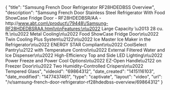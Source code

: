 {
    "title": "Samsung French Door Refrigerator RF28HDEDBSS Overview",
    "description": "Samsung French Door Stainless Steel Refrigerator With Food ShowCase Fridge Door  - RF28HDEDBSR\/AA - http:\/\/www.abt.com\/product\/79448\/Samsung-RF28HDEDBSRAA.html\n\nFeatures:\n\u2022 Large Capacity \u2013 28 cu. ft.\n\u2022 Metal Cooling\n\u2022 Food ShowCase Fridge Door\n\u2022 Twin Cooling Plus System\u2122\n\u2022 Ice Master Ice Maker in the Refrigerator\n\u2022 ENERGY STAR Compliant\n\u2022 CoolSelect Pantry\u2122 with Temperature Control\n\u2022 External Filtered Water and Ice Dispenser\n\u2022 High-Efficiency Top and Side LED Lighting\n\u2022 Power Freeze and Power Cool Options\n\u2022 EZ-Open Handle\u2122 on Freezer Door\n\u2022 Two Humidity-Controlled Crispers\n\u2022 Tempered Glass",
    "videoid": "69864312",
    "date_created": "1415116103",
    "date_modified": "1477437461",
    "type": "captivate",
    "layout": "video",
    "url": "\/v\/samsung-french-door-refrigerator-rf28hdedbss-overview\/69864312"
}